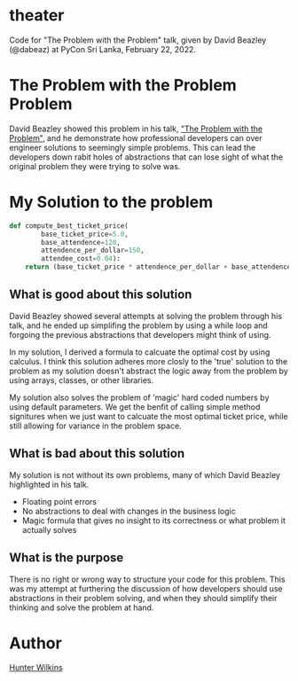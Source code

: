 # theater

Code for "The Problem with the Problem" talk, given by
David Beazley (@dabeaz) at PyCon Sri Lanka, February 22, 2022.

# The Problem with the Problem Problem

David Beazley showed this problem in his talk, ["The Problem with the Problem"](https://www.youtube.com/watch?v=t-IUY6QrJyU), and he demonstrate how professional developers can over engineer solutions to seemingly simple problems. This can lead the developers down rabit holes of abstractions that can lose sight of what the original problem they were trying to solve was.

# My Solution to the problem
``` python
def compute_best_ticket_price(
        base_ticket_price=5.0,
        base_attendence=120,
        attendence_per_dollar=150,
        attendee_cost=0.04):
    return (base_ticket_price * attendence_per_dollar + base_attendence + attendence_per_dollar  * attendee_cost) / (2 * attendence_per_dollar)
```

## What is good about this solution

David Beazley showed several attempts at solving the problem through his talk, and he ended up simplifing the problem by using a while loop and forgoing the previous abstractions that developers might think of using. 


In my solution, I derived a formula to calcuate the optimal cost by using calculus. I think this solution adheres more closly to the 'true' solution to the problem as my solution doesn't abstract the logic away from the problem by using arrays, classes, or other libraries.


My solution also solves the problem of 'magic' hard coded numbers by using default parameters. We get the benfit of calling simple method signitures when we just want to calcuate the most optimal ticket price, while still allowing for variance in the problem space.

## What is bad about this solution

My solution is not without its own problems, many of which David Beazley highlighted in his talk. 
- Floating point errors
- No abstractions to deal with changes in the business logic
- Magic formula that gives no insight to its correctness or what problem it actually solves

## What is the purpose

There is no right or wrong way to structure your code for this problem. This was my attempt at furthering the discussion of how developers should use abstractions in their problem solving, and when they should simplify their thinking and solve the problem at hand.

# Author
[Hunter Wilkins](https://hunterwilkins.dev)
